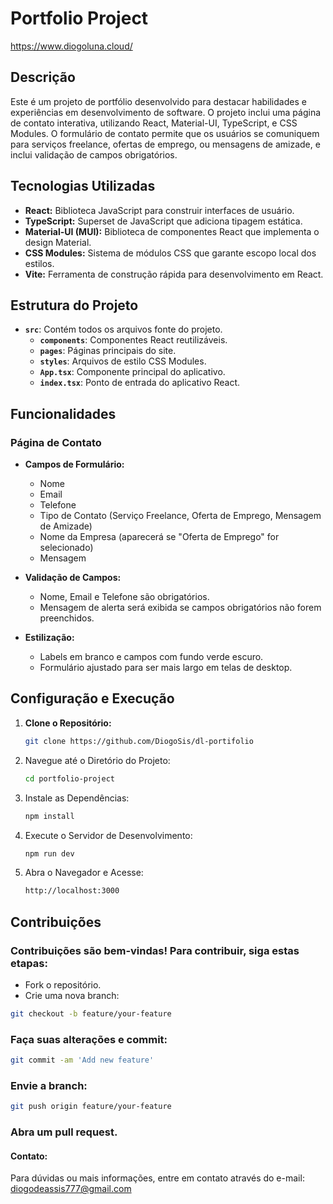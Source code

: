 # Portfolio Project
https://www.diogoluna.cloud/


## Descrição

Este é um projeto de portfólio desenvolvido para destacar habilidades e experiências em desenvolvimento de software. O projeto inclui uma página de contato interativa, utilizando React, Material-UI, TypeScript, e CSS Modules. O formulário de contato permite que os usuários se comuniquem para serviços freelance, ofertas de emprego, ou mensagens de amizade, e inclui validação de campos obrigatórios.

## Tecnologias Utilizadas

- **React:** Biblioteca JavaScript para construir interfaces de usuário.
- **TypeScript:** Superset de JavaScript que adiciona tipagem estática.
- **Material-UI (MUI):** Biblioteca de componentes React que implementa o design Material.
- **CSS Modules:** Sistema de módulos CSS que garante escopo local dos estilos.
- **Vite:** Ferramenta de construção rápida para desenvolvimento em React.

## Estrutura do Projeto

- **`src`**: Contém todos os arquivos fonte do projeto.
  - **`components`**: Componentes React reutilizáveis.
  - **`pages`**: Páginas principais do site.
  - **`styles`**: Arquivos de estilo CSS Modules.
  - **`App.tsx`**: Componente principal do aplicativo.
  - **`index.tsx`**: Ponto de entrada do aplicativo React.

## Funcionalidades

### Página de Contato

- **Campos de Formulário:**
  - Nome
  - Email
  - Telefone
  - Tipo de Contato (Serviço Freelance, Oferta de Emprego, Mensagem de Amizade)
  - Nome da Empresa (aparecerá se "Oferta de Emprego" for selecionado)
  - Mensagem

- **Validação de Campos:**
  - Nome, Email e Telefone são obrigatórios.
  - Mensagem de alerta será exibida se campos obrigatórios não forem preenchidos.

- **Estilização:**
  - Labels em branco e campos com fundo verde escuro.
  - Formulário ajustado para ser mais largo em telas de desktop.

## Configuração e Execução

1. **Clone o Repositório:**
   ```bash
   git clone https://github.com/DiogoSis/dl-portifolio
   ```
2. Navegue até o Diretório do Projeto:
    ```bash
    cd portfolio-project 
    ```

3. Instale as Dependências:
    ```bash
    npm install
    ```

4. Execute o Servidor de Desenvolvimento:
    ```bash
    npm run dev
     ```

5. Abra o Navegador e Acesse:

    ``` bash
    http://localhost:3000
    ```


## Contribuições

### Contribuições são bem-vindas! Para contribuir, siga estas etapas:
- Fork o repositório.
- Crie uma nova branch:

```bash
git checkout -b feature/your-feature
```

### Faça suas alterações e commit:
```bash
git commit -am 'Add new feature'
```

### Envie a branch:
```bash
git push origin feature/your-feature    
```
### Abra um pull request.

#### Contato:
Para dúvidas ou mais informações, entre em contato através do e-mail: diogodeassis777@gmail.com

